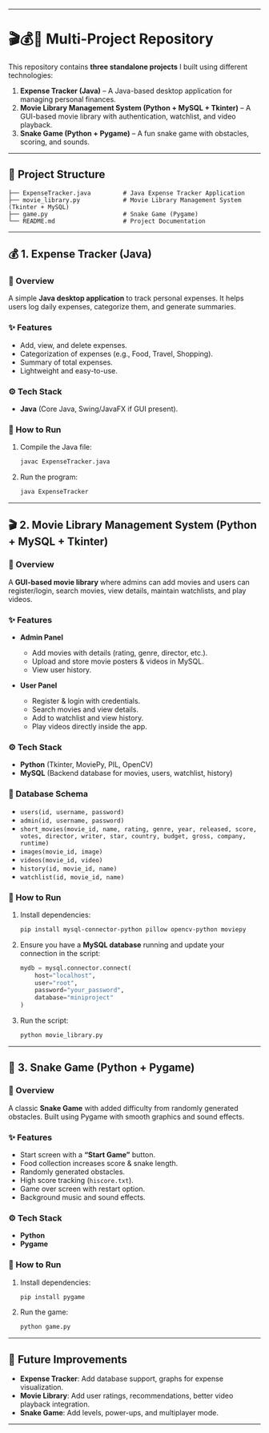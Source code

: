 

---

# 🎬💰🐍 Multi-Project Repository

This repository contains **three standalone projects** I built using different technologies:

1. **Expense Tracker (Java)** – A Java-based desktop application for managing personal finances.
2. **Movie Library Management System (Python + MySQL + Tkinter)** – A GUI-based movie library with authentication, watchlist, and video playback.
3. **Snake Game (Python + Pygame)** – A fun snake game with obstacles, scoring, and sounds.

---

## 📂 Project Structure

```
├── ExpenseTracker.java         # Java Expense Tracker Application
├── movie_library.py            # Movie Library Management System (Tkinter + MySQL)
├── game.py                     # Snake Game (Pygame)
└── README.md                   # Project Documentation
```

---

## 💰 1. Expense Tracker (Java)

### 📌 Overview

A simple **Java desktop application** to track personal expenses. It helps users log daily expenses, categorize them, and generate summaries.

### ✨ Features

* Add, view, and delete expenses.
* Categorization of expenses (e.g., Food, Travel, Shopping).
* Summary of total expenses.
* Lightweight and easy-to-use.

### ⚙️ Tech Stack

* **Java** (Core Java, Swing/JavaFX if GUI present).

### 🚀 How to Run

1. Compile the Java file:

   ```bash
   javac ExpenseTracker.java
   ```
2. Run the program:

   ```bash
   java ExpenseTracker
   ```

---

## 🎬 2. Movie Library Management System (Python + MySQL + Tkinter)

### 📌 Overview

A **GUI-based movie library** where admins can add movies and users can register/login, search movies, view details, maintain watchlists, and play videos.

### ✨ Features

* **Admin Panel**

  * Add movies with details (rating, genre, director, etc.).
  * Upload and store movie posters & videos in MySQL.
  * View user history.

* **User Panel**

  * Register & login with credentials.
  * Search movies and view details.
  * Add to watchlist and view history.
  * Play videos directly inside the app.

### ⚙️ Tech Stack

* **Python** (Tkinter, MoviePy, PIL, OpenCV)
* **MySQL** (Backend database for movies, users, watchlist, history)

### 📂 Database Schema

* `users(id, username, password)`
* `admin(id, username, password)`
* `short_movies(movie_id, name, rating, genre, year, released, score, votes, director, writer, star, country, budget, gross, company, runtime)`
* `images(movie_id, image)`
* `videos(movie_id, video)`
* `history(id, movie_id, name)`
* `watchlist(id, movie_id, name)`

### 🚀 How to Run

1. Install dependencies:

   ```bash
   pip install mysql-connector-python pillow opencv-python moviepy
   ```
2. Ensure you have a **MySQL database** running and update your connection in the script:

   ```python
   mydb = mysql.connector.connect(
       host="localhost",
       user="root",
       password="your_password",
       database="miniproject"
   )
   ```
3. Run the script:

   ```bash
   python movie_library.py
   ```

---

## 🐍 3. Snake Game (Python + Pygame)

### 📌 Overview

A classic **Snake Game** with added difficulty from randomly generated obstacles. Built using Pygame with smooth graphics and sound effects.

### ✨ Features

* Start screen with a **“Start Game”** button.
* Food collection increases score & snake length.
* Randomly generated obstacles.
* High score tracking (`hiscore.txt`).
* Game over screen with restart option.
* Background music and sound effects.

### ⚙️ Tech Stack

* **Python**
* **Pygame**

### 🚀 How to Run

1. Install dependencies:

   ```bash
   pip install pygame
   ```
2. Run the game:

   ```bash
   python game.py
   ```

---

## 🔮 Future Improvements

* **Expense Tracker**: Add database support, graphs for expense visualization.
* **Movie Library**: Add user ratings, recommendations, better video playback integration.
* **Snake Game**: Add levels, power-ups, and multiplayer mode.

---


